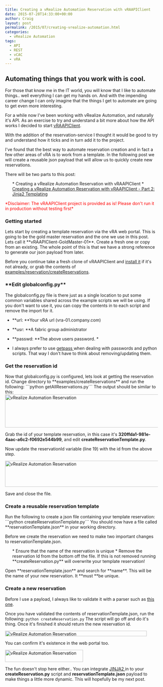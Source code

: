```yaml
---
title: Creating a vRealize Automation Reservation with vRAAPIClient
date: 2015-07-28T14:33:00+00:00
author: Craig
layout: post
permalink: /2015/07/creating-vrealize-automation.html
categories:
  - vRealize Automation
tags:
  - API
  - REST
  - vCAC
  - vRA
---
```

<h2>Automating things that you work with is cool.</h2>
For those that know me in the IT world, you will know that I like to automate things.. well everything I can get my hands on. And with the impending career change I can only imagine that the things I get to automate are going to get even more interesting.

For a while now I've been working with vRealize Automation, and naturally it's API. As an exercise to try and understand a bit more about how the API works I decided to start <a href="http://vraapiclient.readthedocs.org/en/latest/">vRAAPIClient</a>.

With the addition of the reservation-service I thought it would be good to try and understand how it ticks and in turn add it to the project.

I've found that the best way to automate reservation creation and in fact a few other areas of vRA is to work from a template. In the following post we will create a reusable json payload that will allow us to quickly create new reservations.

There will be two parts to this post:
<ol>
* Creating a vRealize Automation Reservation with vRAAPIClient
* <a href="http://www.helloitscraig.co.uk/2015/07/creating-vrealize-automation_29.html">Creating a vRealize Automation Reservation with vRAAPIClient - Part 2: Jinja2 Templating</a>
</ol>
<span style="color: red;">*Disclaimer: The vRAAPIClient project is provided as is! Please don't run it in production without testing first*</span>
<!--more-->
<h3>Getting started</h3>
Lets start by creating a template reservation via the vRA web portal. This is going to be the gold master reservation and the one we use in this post. Lets call it **vRAAPIClient-GoldMaster-01**. Create a fresh one or copy from an existing. The whole point of this is that we have a strong reference to generate our json payload from later.

Before you continue take a fresh clone of vRAAPIClient and <a href="http://vraapiclient.readthedocs.org/en/latest/getting_started/">install it</a> if it's not already, or grab the contents of <a href="https://github.com/chelnak/vRAAPIClient/tree/master/examples/reservation/createReservations">examples/reservation/createReservations</a>.
<h3>**Edit globalconfig.py**</h3>
The globalconfig.py file is there just as a single location to put some common variables shared across the example scripts we will be using. If you don't want to use it, you can copy the contents in to each script and remove the import for it.

* **url: **Your vRA url (vra-01.company.com)
* **usr: **A fabric group administrator
* **passwd: **The above users password. *

* I always prefer to use <a href="https://docs.python.org/2/library/getpass.html">getpass </a>when dealing with passwords and python scripts. That way I don't have to think about removing/updating them.
<h3>Get the reservation id</h3>
Now that globalconfig.py is configured, lets look at getting the reservation id. Change directory to **examples/createReservations** and run the following:
```python getAllReservations.py```
The output should be similar to this:

<img class="alignnone" src="http://helloitscraig.co.uk/wp-content/uploads/2015/07/getAllReservations-img.png" alt="vRealize Automation Reservation" width="628" height="109" border="0" />

Grab the id of your template reservation, in this case it's **320ffda1-981e-4aac-a6c2-f0692e544b99**, and edit **createReservationTemplate.py**.

Now update the reservationId variable (line 19) with the id from the above step.

<img class="alignnone" src="http://helloitscraig.co.uk/wp-content/uploads/2015/07/createReservationTemplate-img.png" alt="vRealize Automation Reservation" width="576" height="86" border="0" />

Save and close the file.
<h3>Create a reusable reservation template</h3>
Run the following to create a json file containing your template reservation:
```python createReservationTemplate.py```
You should now have a file called **reservationTemplate.json** in your working directory.

Before we create the reservation we need to make two important changes to reservationTemplate.json.
<ol>
* Ensure that the name of the reservation is unique
* Remove the reservation Id from the bottom off the file. If this is not removed running **createReservation.py** will overwrite your template reservation!
</ol>
Open **reservationTemplate.json** and search for **name**. This will be the name of your new reservation. It **must **be unique.
<h3>Create a new reservation</h3>
Before I use a payload, I always like to validate it with a parser such as <a href="http://json.parser.online.fr/">this one</a>.

Once you have validated the contents of reservationTemplate.json, run the following:
```python createReservation.py```
The script will go off and do it's thing. Once it's finished it should return the new reservation id.

<img class="alignnone" src="http://helloitscraig.co.uk/wp-content/uploads/2015/07/reservationCreated-img.png" alt="vRealize Automation Reservation" width="467" height="18" border="0" />

You can confirm it's existence in the web portal too.

<img class="alignnone" src="http://helloitscraig.co.uk/wp-content/uploads/2015/07/reservationCreated-2-img.png" alt="vRealize Automation Reservation" width="257" height="40" border="0" />

The fun doesn't stop here either.. You can integrate <a href="http://jinja.pocoo.org/docs/dev/">JINJA2 </a>in to your **createReservation.py** script and **reservationTemplate.json** payload to make things a little more dynamic. This will hopefully be my next post.